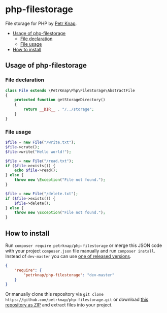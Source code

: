 # php-filestorage

File storage for PHP by [Petr Knap].

* [Usage of php-filestorage](#usage-of-php-filestorage)
    * [File declaration](#file-declaration)
    * [File usage](#file-usage)
* [How to install](#how-to-install)



## Usage of php-filestorage

### File declaration
```php
class File extends \PetrKnap\Php\FileStorage\AbstractFile
{
    protected function getStorageDirectory()
    {
        return __DIR__ . "/../storage";
    }
}
```

### File usage
```php
$file = new File("/write.txt");
$file->crate();
$file->write("Hello world!");
```

```php
$file = new File("/read.txt");
if ($file->exists()) {
    echo $file->read();
} else {
    throw new \Exception("File not found.");
}
```

```php
$file = new File("/delete.txt");
if ($file->exists()) {
    $file->delete();
} else {
    throw new \Exception("File not found.");
}
```


## How to install

Run `composer require petrknap/php-filestorage` or merge this JSON code with your project `composer.json` file manually and run `composer install`. Instead of `dev-master` you can use [one of released versions].

```json
{
    "require": {
        "petrknap/php-filestorage": "dev-master"
    }
}
```

Or manually clone this repository via `git clone https://github.com/petrknap/php-filestorage.git` or download [this repository as ZIP] and extract files into your project.



[Petr Knap]:http://petrknap.cz/
[one of released versions]:https://github.com/petrknap/php-filestorage/releases
[this repository as ZIP]:https://github.com/petrknap/php-filestorage/archive/master.zip
